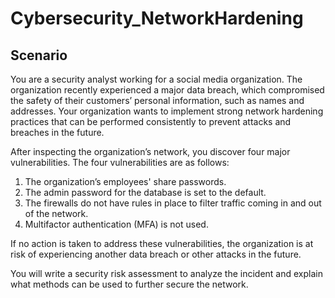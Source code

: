 # Cybersecurity_NetworkHardening

## Scenario

You are a security analyst working for a social media organization. The organization recently experienced a major data breach, which compromised the safety of their customers’ personal information, such as names and addresses. Your organization wants to implement strong network hardening practices that can be performed consistently to prevent attacks and breaches in the future. 

After inspecting the organization’s network, you discover four major vulnerabilities. The four vulnerabilities are as follows:

  1. The organization’s employees' share passwords.
  2. The admin password for the database is set to the default.
  3. The firewalls do not have rules in place to filter traffic coming in and out of the network.
  4. Multifactor authentication (MFA) is not used. 

If no action is taken to address these vulnerabilities, the organization is at risk of experiencing another data breach or other attacks in the future. 

You will write a security risk assessment to analyze the incident and explain what methods can be used to further secure the network.
